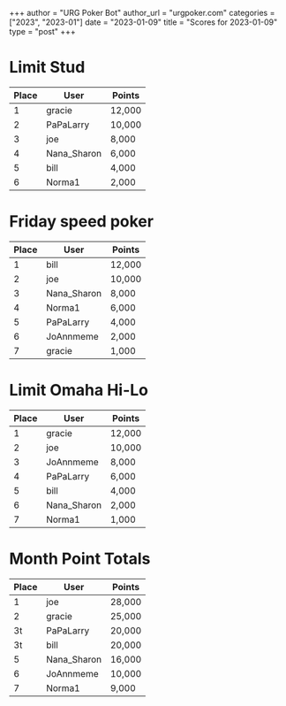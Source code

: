 +++
author = "URG Poker Bot"
author_url = "urgpoker.com"
categories = ["2023", "2023-01"]
date = "2023-01-09"
title = "Scores for 2023-01-09"
type = "post"
+++
# Limit Stud

| Place | User | Points |
|-------|------|--------|
| 1 | gracie | 12,000 |
| 2 | PaPaLarry | 10,000 |
| 3 | joe | 8,000 |
| 4 | Nana_Sharon | 6,000 |
| 5 | bill | 4,000 |
| 6 | Norma1 | 2,000 |

# Friday speed poker

| Place | User | Points |
|-------|------|--------|
| 1 | bill | 12,000 |
| 2 | joe | 10,000 |
| 3 | Nana_Sharon | 8,000 |
| 4 | Norma1 | 6,000 |
| 5 | PaPaLarry | 4,000 |
| 6 | JoAnnmeme | 2,000 |
| 7 | gracie | 1,000 |

# Limit Omaha Hi-Lo

| Place | User | Points |
|-------|------|--------|
| 1 | gracie | 12,000 |
| 2 | joe | 10,000 |
| 3 | JoAnnmeme | 8,000 |
| 4 | PaPaLarry | 6,000 |
| 5 | bill | 4,000 |
| 6 | Nana_Sharon | 2,000 |
| 7 | Norma1 | 1,000 |

# Month Point Totals

| Place | User | Points |
|-------|------|--------|
| 1 | joe | 28,000 |
| 2 | gracie | 25,000 |
| 3t | PaPaLarry | 20,000 |
| 3t | bill | 20,000 |
| 5 | Nana_Sharon | 16,000 |
| 6 | JoAnnmeme | 10,000 |
| 7 | Norma1 | 9,000 |
